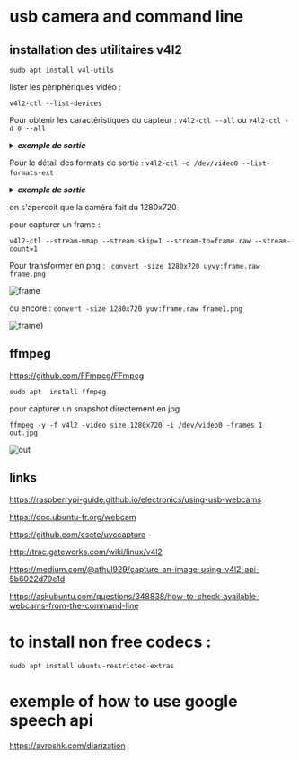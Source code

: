 # usb camera and command line

## installation des utilitaires v4l2

```
sudo apt install v4l-utils
```

lister les périphériques vidéo : 
```
v4l2-ctl --list-devices
```

Pour obtenir les caractéristiques du capteur : `v4l2-ctl --all` ou `v4l2-ctl -d 0 --all`
<details id=1>
<summary><i><b>exemple de sortie</b></i></summary>
	
```
Driver Info (not using libv4l2):
	Driver name   : uvcvideo
	Card type     : TOSHIBA Web Camera - FHD: TOSHI
	Bus info      : usb-0000:00:14.0-10
	Driver version: 5.4.119
	Capabilities  : 0x84A00001
		Video Capture
		Metadata Capture
		Streaming
		Extended Pix Format
		Device Capabilities
	Device Caps   : 0x04200001
		Video Capture
		Streaming
		Extended Pix Format
Priority: 2
Video input : 0 (Camera 1: ok)
Format Video Capture:
	Width/Height      : 1280/720
	Pixel Format      : 'YUYV'
	Field             : None
	Bytes per Line    : 2560
	Size Image        : 1843200
	Colorspace        : sRGB
	Transfer Function : Default (maps to sRGB)
	YCbCr/HSV Encoding: Default (maps to ITU-R 601)
	Quantization      : Default (maps to Limited Range)
	Flags             : 
Crop Capability Video Capture:
	Bounds      : Left 0, Top 0, Width 1280, Height 720
	Default     : Left 0, Top 0, Width 1280, Height 720
	Pixel Aspect: 1/1
Selection: crop_default, Left 0, Top 0, Width 1280, Height 720
Selection: crop_bounds, Left 0, Top 0, Width 1280, Height 720
Streaming Parameters Video Capture:
	Capabilities     : timeperframe
	Frames per second: 7.500 (15/2)
	Read buffers     : 0
                     brightness 0x00980900 (int)    : min=0 max=100 step=1 default=50 value=50
                       contrast 0x00980901 (int)    : min=0 max=100 step=1 default=32 value=32
                     saturation 0x00980902 (int)    : min=0 max=100 step=1 default=32 value=32
                            hue 0x00980903 (int)    : min=-4 max=4 step=1 default=0 value=0
 white_balance_temperature_auto 0x0098090c (bool)   : default=1 value=1
                          gamma 0x00980910 (int)    : min=1 max=16 step=1 default=8 value=8
           power_line_frequency 0x00980918 (menu)   : min=0 max=2 default=1 value=1
      white_balance_temperature 0x0098091a (int)    : min=2800 max=6500 step=10 default=5000 value=5000 flags=inactive
                      sharpness 0x0098091b (int)    : min=0 max=20 step=1 default=4 value=4
         backlight_compensation 0x0098091c (int)    : min=0 max=1 step=1 default=0 value=0
         exposure_auto_priority 0x009a0903 (bool)   : default=0 value=1
```
</details>

Pour le détail des formats de sortie : `v4l2-ctl -d /dev/video0 --list-formats-ext` :
<details id=2>
<summary><i><b>exemple de sortie</b></i></summary>

```
ioctl: VIDIOC_ENUM_FMT
	Index       : 0
	Type        : Video Capture
	Pixel Format: 'YUYV'
	Name        : YUYV 4:2:2
		Size: Discrete 640x480
			Interval: Discrete 0.033s (30.000 fps)
			Interval: Discrete 0.067s (15.000 fps)
			Interval: Discrete 0.033s (30.000 fps)
			Interval: Discrete 0.067s (15.000 fps)
		Size: Discrete 320x240
			Interval: Discrete 0.033s (30.000 fps)
			Interval: Discrete 0.067s (15.000 fps)
		Size: Discrete 320x180
			Interval: Discrete 0.033s (30.000 fps)
			Interval: Discrete 0.067s (15.000 fps)
		Size: Discrete 424x240
			Interval: Discrete 0.033s (30.000 fps)
			Interval: Discrete 0.067s (15.000 fps)
		Size: Discrete 640x360
			Interval: Discrete 0.033s (30.000 fps)
			Interval: Discrete 0.067s (15.000 fps)
		Size: Discrete 848x480
			Interval: Discrete 0.067s (15.000 fps)
		Size: Discrete 960x540
			Interval: Discrete 0.133s (7.500 fps)
		Size: Discrete 1280x720
			Interval: Discrete 0.133s (7.500 fps)
		Size: Discrete 1920x1080
			Interval: Discrete 0.200s (5.000 fps)
		Size: Discrete 640x480
			Interval: Discrete 0.033s (30.000 fps)
			Interval: Discrete 0.067s (15.000 fps)
			Interval: Discrete 0.033s (30.000 fps)
			Interval: Discrete 0.067s (15.000 fps)

	Index       : 1
	Type        : Video Capture
	Pixel Format: 'MJPG' (compressed)
	Name        : Motion-JPEG
		Size: Discrete 640x480
			Interval: Discrete 0.033s (30.000 fps)
			Interval: Discrete 0.067s (15.000 fps)
			Interval: Discrete 0.033s (30.000 fps)
			Interval: Discrete 0.067s (15.000 fps)
		Size: Discrete 320x240
			Interval: Discrete 0.033s (30.000 fps)
			Interval: Discrete 0.067s (15.000 fps)
		Size: Discrete 320x180
			Interval: Discrete 0.033s (30.000 fps)
			Interval: Discrete 0.067s (15.000 fps)
		Size: Discrete 424x240
			Interval: Discrete 0.033s (30.000 fps)
			Interval: Discrete 0.067s (15.000 fps)
		Size: Discrete 640x360
			Interval: Discrete 0.033s (30.000 fps)
			Interval: Discrete 0.067s (15.000 fps)
		Size: Discrete 848x480
			Interval: Discrete 0.033s (30.000 fps)
			Interval: Discrete 0.067s (15.000 fps)
		Size: Discrete 960x540
			Interval: Discrete 0.033s (30.000 fps)
			Interval: Discrete 0.067s (15.000 fps)
		Size: Discrete 1280x720
			Interval: Discrete 0.033s (30.000 fps)
			Interval: Discrete 0.067s (15.000 fps)
		Size: Discrete 1920x1080
			Interval: Discrete 0.033s (30.000 fps)
			Interval: Discrete 0.067s (15.000 fps)
		Size: Discrete 640x480
			Interval: Discrete 0.033s (30.000 fps)
			Interval: Discrete 0.067s (15.000 fps)
			Interval: Discrete 0.033s (30.000 fps)
			Interval: Discrete 0.067s (15.000 fps)
```
</details>

on s'apercoit que la caméra fait du 1280x720

pour capturer un frame :
```
v4l2-ctl --stream-mmap --stream-skip=1 --stream-to=frame.raw --stream-count=1
```
Pour transformer en png : ` convert -size 1280x720 uyvy:frame.raw frame.png`

![frame](https://user-images.githubusercontent.com/24553739/179963785-008b6be2-63fc-4d3e-a8a3-e82933e6b2da.png)

ou encore : `convert -size 1280x720 yuv:frame.raw frame1.png`

![frame1](https://user-images.githubusercontent.com/24553739/179963816-176d6484-6c27-4024-8956-a3c13539487b.png)

## ffmpeg

https://github.com/FFmpeg/FFmpeg

```
sudo apt  install ffmpeg
```
pour capturer un snapshot directement en jpg

```
ffmpeg -y -f v4l2 -video_size 1280x720 -i /dev/video0 -frames 1 out.jpg
```

![out](https://user-images.githubusercontent.com/24553739/179964204-8bcd4c7b-fa5c-48e7-8328-5cd45c0f6c6c.jpg)

## links

https://raspberrypi-guide.github.io/electronics/using-usb-webcams

https://doc.ubuntu-fr.org/webcam

https://github.com/csete/uvccapture

http://trac.gateworks.com/wiki/linux/v4l2

https://medium.com/@athul929/capture-an-image-using-v4l2-api-5b6022d79e1d

https://askubuntu.com/questions/348838/how-to-check-available-webcams-from-the-command-line

# to install non free codecs :
```
sudo apt install ubuntu-restricted-extras
```
# exemple of how to use google speech api

https://avroshk.com/diarization
